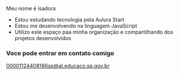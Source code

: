 Meu nome é isadora 
- Estou estudando tecnologia pela Aulura Start
- Estou me desenvolvendo na linguagem JavaScript
- Utilizo este espaço paa minha organização e compartilhando dos projetos desenvolvidos 

### Voce pode entrar em contato comigo
00001124408186sp@al.educaco.sp.gov.br 
